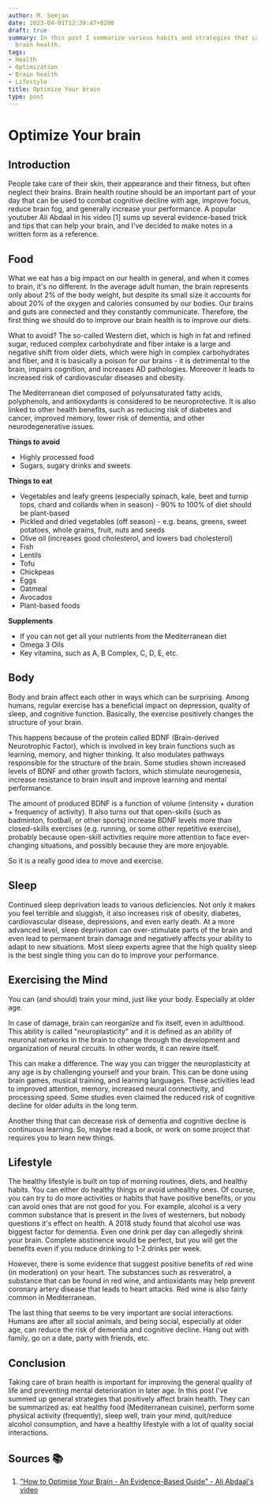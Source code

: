 ```yaml
---
author: M. Semjan
date: 2023-04-01T12:39:47+0200
draft: true
summary: In this post I summarize various habits and strategies that can improve your
  brain health.
tags:
- Health
- Optimization
- Brain health
- Lifestyle
title: Optimize Your brain
type: post
---
```

# Optimize Your brain

## Introduction

People take care of their skin, their appearance and their fitness, but often neglect their brains. Brain health routine should be an important part of your day that can be used to combat cognitive decline with age, improve focus, reduce brain fog, and generally increase your performance. A popular youtuber Ali Abdaal in his video [1] sums up several evidence-based trick and tips that can help your brain, and I've decided to make notes in a written form as a reference.

## Food

What we eat has a big impact on our health in general, and when it comes to brain, it's no different. In the average adult human, the brain represents only about 2% of the body weight, but despite its small size it accounts for about 20% of the oxygen and calories consumed by our bodies. Our brains and guts are connected and they constantly communicate. Therefore, the first thing we should do to improve our brain health is to improve our diets.

What to avoid? The so-called Western diet, which is high in fat and refined sugar, reduced complex carbohydrate and fiber intake is a large and negative shift from older diets, which were high in complex carbohydrates and fiber, and it is basically a poison for our brains - it is detrimental to the brain, impairs cognition, and increases AD pathologies. Moreover it leads to increased risk of cardiovascular diseases and obesity.

The Mediterranean diet composed of polyunsaturated fatty acids, polyphenols, and antioxydants is considered to be neuroprotective. It is also linked to other health benefits, such as reducing risk of diabetes and cancer, improved memory, lower risk of dementia, and other neurodegenerative issues.

**Things to avoid**
- Highly processed food
- Sugars, sugary drinks and sweets

**Things to eat**
- Vegetables and leafy greens (especially spinach, kale, beet and turnip tops, chard and collards when in season) - 90% to 100% of diet should be plant-based
- Pickled and dried vegetables (off season) - e.g. beans, greens, sweet potatoes, whole grains, fruit, nuts and seeds
- Olive oil (increases good cholesterol, and lowers bad cholesterol)
- Fish
- Lentils
- Tofu
- Chickpeas
- Eggs
- Oatmeal
- Avocados
- Plant-based foods

**Supplements**
- If you can not get all your nutrients from the Mediterranean diet
- Omega 3 Oils
- Key vitamins, such as A, B Complex, C, D, E, etc.

## Body

Body and brain affect each other in ways which can be surprising. Among humans, regular exercise has a beneficial impact on depression, quality of sleep, and cognitive function. Basically, the exercise positively changes the structure of your brain.

This happens because of the protein called BDNF (Brain-derived Neurotrophic Factor), which is involved in key brain functions such as learning, memory, and higher thinking. It also modulates pathways responsible for the structure of the brain. Some studies shown increased levels of BDNF and other growth factors, which stimulate neurogenesis, increase resistance to brain insult and improve learning and mental performance.

The amount of produced BDNF is a function of volume (intensity + duration + frequency of activity). It also turns out that open-skills (such as badminton, football, or other sports) increase BDNF levels more than closed-skills exercises (e.g. running, or some other repetitive exercise), probably because open-skill activities require more attention to face ever-changing situations, and possibly because they are more enjoyable.

So it is a really good idea to move and exercise.

## Sleep

Continued sleep deprivation leads to various deficiencies. Not only it makes you feel terrible and sluggish, it also increases risk of obesity, diabetes, cardiovascular disease, depressions, and even early death. At a more advanced level, sleep deprivation can over-stimulate parts of the brain and even lead to permanent brain damage and negatively affects your ability to adapt to new situations. Most sleep experts agree that the high quality sleep is the best single thing you can do to improve your performance.

## Exercising the Mind

You can (and should) train your mind, just like your body. Especially at older age.

In case of damage, brain can reorganize and fix itself, even in adulthood. This ability is called "neuroplasticity" and it is defined as an ability of neuronal networks in the brain to change through the development and organization of neural circuits. In other words, it can rewire itself.

This can make a difference. The way you can trigger the neuroplasticity at any age is by challenging yourself and your brain. This can be done using brain games, musical training, and learning languages. These activities lead to improved attention, memory, increased neural connectivity, and processing speed. Some studies even claimed the reduced risk of cognitive decline for older adults in the long term.

Another thing that can decrease risk of dementia and cognitive decline is continuous learning. So, maybe read a book, or work on some project that requires you to learn new things.

## Lifestyle

The healthy lifestyle is built on top of morning routines, diets, and healthy habits. You can either do healthy things or avoid unhealthy ones. Of course, you can try to do more activities or habits that have positive benefits, or you can avoid ones that are not good for you. For example, alcohol is a very common substance that is present in the lives of westerners, but nobody questions it's effect on health. A 2018 study found that alcohol use was biggest factor for dementia. Even one drink per day can allegedly shrink your brain. Complete abstinence would be perfect, but you will get the benefits even if you reduce drinking to 1-2 drinks per week.

However, there is some evidence that suggest positive benefits of red wine (in moderation) on your heart. The substances such as resveratrol, a substance that can be found in red wine, and antioxidants may help prevent coronary artery disease that leads to heart attacks. Red wine is also fairly common in Mediterranean.

The last thing that seems to be very important are social interactions. Humans are after all social animals, and being social, especially at older age, can reduce the risk of dementia and cognitive decline. Hang out with family, go on a date, party with friends, etc.

## Conclusion

Taking care of brain health is important for improving the general quality of life and preventing mental deterioration in later age. In this post I've summed up general strategies that positively affect brain health. They can be summarized as: eat healthy food (Mediterranean cuisine), perform some physical activity (frequently), sleep well, train your mind, quit/reduce alcohol consumption, and have a healthy lifestyle with a lot of quality social interactions.

## Sources 📚️

1. ["How to Optimise Your Brain - An Evidence-Based Guide" - Ali Abdaal's video](https://youtu.be/n2czIPRE0Nc)
